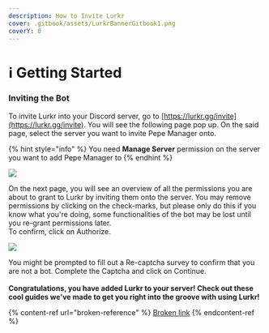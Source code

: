 ```yaml
---
description: How to Invite Lurkr
cover: .gitbook/assets/LurkrBannerGitbook1.png
coverY: 0
---
```


# ℹ Getting Started

### Inviting the Bot

To invite Lurkr into your Discord server, go to [https://lurkr.gg/invite](https://lurkr.gg/invite). You will see the following page pop up. On the said page, select the server you want to invite Pepe Manager onto.

{% hint style="info" %}
You need **Manage Server** permission on the server you want to add Pepe Manager to
{% endhint %}

![](https://i.imgur.com/MG2kjWD.png)

On the next page, you will see an overview of all the permissions you are about to grant to Lurkr by inviting them onto the server. You may remove permissions by clicking on the check-marks, but please only do this if you know what you're doing, some functionalities of the bot may be lost until you re-grant permissions later.\
To confirm, click on Authorize.

![](https://i.imgur.com/CjQIecp.png)

You might be prompted to fill out a Re-captcha survey to confirm that you are not a bot. Complete the Captcha and click on Continue.\
\
**Congratulations, you have added Lurkr to your server! Check out these cool guides we've made to get you right into the groove with using Lurkr!**

{% content-ref url="broken-reference" %}
[Broken link](broken-reference)
{% endcontent-ref %}
